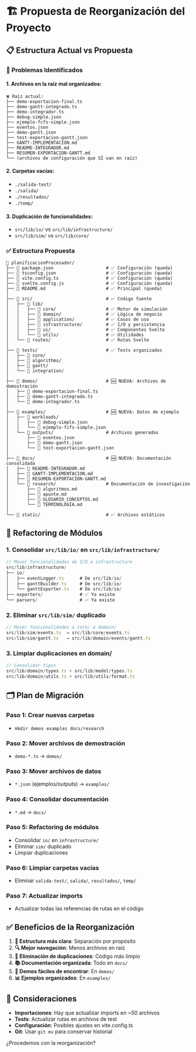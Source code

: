 # 🏗️ Propuesta de Reorganización del Proyecto

## 📋 **Estructura Actual vs Propuesta**

### 🔴 **Problemas Identificados**

#### 1. **Archivos en la raíz mal organizados:**
```
❌ Raíz actual:
├── demo-exportacion-final.ts
├── demo-gantt-integrado.ts  
├── demo-integrador.ts
├── debug-simple.json
├── ejemplo-fcfs-simple.json
├── eventos.json
├── demo-gantt.json
├── test-exportacion-gantt.json
├── GANTT-IMPLEMENTACION.md
├── README-INTEGRADOR.md
├── RESUMEN-EXPORTACION-GANTT.md
└── (archivos de configuración que SÍ van en raíz)
```

#### 2. **Carpetas vacías:**
- `./salida-test/` 
- `./salida/`
- `./resultados/`
- `./temp/`

#### 3. **Duplicación de funcionalidades:**
- `src/lib/io/` vs `src/lib/infrastructure/`
- `src/lib/sim/` vs `src/lib/core/`

### ✅ **Estructura Propuesta**

```
📁 planificacionProcesador/
├── 📄 package.json                    # ✅ Configuración (queda)
├── 📄 tsconfig.json                   # ✅ Configuración (queda)
├── 📄 vite.config.ts                  # ✅ Configuración (queda)
├── 📄 svelte.config.js                # ✅ Configuración (queda)
├── 📄 README.md                       # ✅ Principal (queda)
│
├── 📁 src/                            # ✅ Código fuente
│   ├── 📁 lib/
│   │   ├── 📁 core/                   # ✅ Motor de simulación
│   │   ├── 📁 domain/                 # ✅ Lógica de negocio
│   │   ├── 📁 application/            # ✅ Casos de uso
│   │   ├── 📁 infrastructure/         # ✅ I/O y persistencia
│   │   ├── 📁 ui/                     # ✅ Componentes Svelte
│   │   └── 📁 utils/                  # ✅ Utilidades
│   └── 📁 routes/                     # ✅ Rutas Svelte
│
├── 📁 tests/                          # ✅ Tests organizados
│   ├── 📁 core/
│   ├── 📁 algorithms/
│   ├── 📁 gantt/
│   └── 📁 integration/
│
├── 📁 demos/                          # 🆕 NUEVA: Archivos de demostración
│   ├── 📄 demo-exportacion-final.ts
│   ├── 📄 demo-gantt-integrado.ts
│   └── 📄 demo-integrador.ts
│
├── 📁 examples/                       # 🆕 NUEVA: Datos de ejemplo
│   ├── 📁 workloads/
│   │   ├── 📄 debug-simple.json
│   │   └── 📄 ejemplo-fcfs-simple.json
│   └── 📁 outputs/                    # Archivos generados
│       ├── 📄 eventos.json
│       ├── 📄 demo-gantt.json
│       └── 📄 test-exportacion-gantt.json
│
├── 📁 docs/                           # 🆕 NUEVA: Documentación consolidada
│   ├── 📄 README-INTEGRADOR.md
│   ├── 📄 GANTT-IMPLEMENTACION.md
│   ├── 📄 RESUMEN-EXPORTACION-GANTT.md
│   └── 📁 research/                   # Documentación de investigación
│       ├── 📄 algoritmos.md
│       ├── 📄 apunte.md
│       ├── 📄 GLOSARIO_CONCEPTOS.md
│       └── 📄 TERMINOLOGIA.md
│
└── 📁 static/                         # ✅ Archivos estáticos
```

## 🔧 **Refactoring de Módulos**

### 1. **Consolidar `src/lib/io/` en `src/lib/infrastructure/`**
```typescript
// Mover funcionalidades de I/O a infrastructure
src/lib/infrastructure/
├── io/
│   ├── eventLogger.ts      # De src/lib/io/
│   ├── ganttBuilder.ts     # De src/lib/io/
│   └── ganttExporter.ts    # De src/lib/io/
├── exporters/              # ✅ Ya existe
└── parsers/                # ✅ Ya existe
```

### 2. **Eliminar `src/lib/sim/` duplicado**
```typescript
// Mover funcionalidades a core/ o domain/
src/lib/sim/events.ts  → src/lib/core/events.ts
src/lib/sim/gantt.ts   → src/lib/domain/events/gantt.ts
```

### 3. **Limpiar duplicaciones en domain/**
```typescript
// Consolidar tipos
src/lib/domain/types.ts + src/lib/model/types.ts
src/lib/domain/utils.ts + src/lib/utils/format.ts
```

## 🗂️ **Plan de Migración**

### Paso 1: Crear nuevas carpetas
- `mkdir demos examples docs/research`

### Paso 2: Mover archivos de demostración
- `demo-*.ts` → `demos/`

### Paso 3: Mover archivos de datos
- `*.json` (ejemplos/outputs) → `examples/`

### Paso 4: Consolidar documentación
- `*.md` → `docs/`

### Paso 5: Refactoring de módulos
- Consolidar `io/` en `infrastructure/`
- Eliminar `sim/` duplicado
- Limpiar duplicaciones

### Paso 6: Limpiar carpetas vacías
- Eliminar `salida-test/`, `salida/`, `resultados/`, `temp/`

### Paso 7: Actualizar imports
- Actualizar todas las referencias de rutas en el código

## ✅ **Beneficios de la Reorganización**

1. **📁 Estructura más clara**: Separación por propósito
2. **🔍 Mejor navegación**: Menos archivos en raíz
3. **🧹 Eliminación de duplicaciones**: Código más limpio
4. **📚 Documentación organizada**: Todo en `docs/`
5. **🚀 Demos fáciles de encontrar**: En `demos/`
6. **📊 Ejemplos organizados**: En `examples/`

## 🚨 **Consideraciones**

- **Importaciones**: Hay que actualizar imports en ~50 archivos
- **Tests**: Actualizar rutas en archivos de test
- **Configuración**: Posibles ajustes en vite.config.ts
- **Git**: Usar `git mv` para conservar historial

¿Procedemos con la reorganización?
